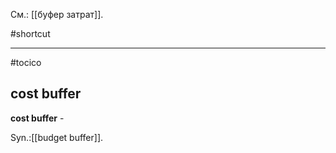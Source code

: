 См.: [[буфер затрат]].

#shortcut




<hr/>

#tocico

## cost buffer

<b>cost buffer</b> -   


Syn.:[[budget buffer]].



